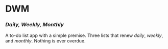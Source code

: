 # DWM
### *Daily, Weekly, Monthly*

A to-do list app with a simple premise. Three lists that renew *daily*, *weekly*, and *monthly*. Nothing is ever overdue.

